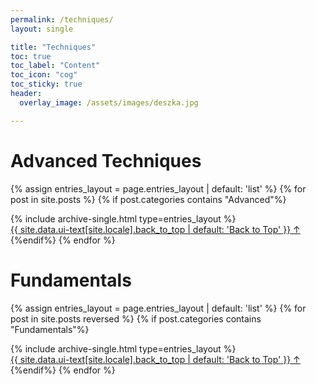 ```yaml
---
permalink: /techniques/
layout: single

title: "Techniques"
toc: true
toc_label: "Content"
toc_icon: "cog"
toc_sticky: true
header:
  overlay_image: /assets/images/deszka.jpg

---
```

# Advanced Techniques

{% assign entries_layout = page.entries_layout | default: 'list' %}
{% for post in site.posts %}
{% if post.categories contains "Advanced"%}
<section id="Advanced" class="taxonomy__section">
    <div class="entries-{{ entries_layout }}">
        {% include archive-single.html type=entries_layout %}
    </div>
    <a href="#page-title" class="back-to-top">{{ site.data.ui-text[site.locale].back_to_top | default: 'Back to Top' }} &uarr;</a>
  </section>
{%endif%}
{% endfor %}

# Fundamentals

{% assign entries_layout = page.entries_layout | default: 'list' %}
{% for post in site.posts reversed %}
{% if post.categories contains "Fundamentals"%}
<section id="Fundamentals" class="taxonomy__section">
    <div class="entries-{{ entries_layout }}">
    {% include archive-single.html type=entries_layout %}
      </div>
      <a href="#page-title" class="back-to-top">{{ site.data.ui-text[site.locale].back_to_top | default: 'Back to Top' }} &uarr;</a>
  </section>
{%endif%}
{% endfor %}


